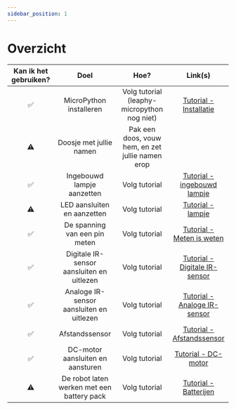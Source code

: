 ```yaml
---
sidebar_position: 1
---
```


# Overzicht

|  Kan ik het gebruiken?   |                    Doel                    |                       Hoe?                       |                                     Link(s)                                      |  
|:------------------------:|:------------------------------------------:|:------------------------------------------------:|:--------------------------------------------------------------------------------:|
|            ✅             |          MicroPython installeren           |   Volg tutorial (leaphy-micropython nog niet)    |        [Tutorial - Installatie](../../../category/tutorial---installatie)        |  
|            ⚠️            |          Doosje met jullie namen           | Pak een doos, vouw hem, en zet jullie namen erop |                                                                                  |
|            ✅             |         Ingebouwd lampje aanzetten         |                  Volg tutorial                   |   [Tutorial - ingebouwd lampje](../../../category/tutorial---ingebouwd-lampje)   |   
|            ⚠️            |        LED aansluiten en aanzetten         |                  Volg tutorial                   |             [Tutorial - lampje](../../../category/tutorial---lampje)             |
|            ✅             |       De spanning van een pin meten        |                  Volg tutorial                   |     [Tutorial - Meten is weten](../../../category/tutorial---meten-is-weten)     |
|            ✅             | Digitale IR-sensor aansluiten en uitlezen  |                  Volg tutorial                   | [Tutorial - Digitale IR-sensor](../../../category/tutorial---digitale-ir-sensor) |
|            ✅             |  Analoge IR-sensor aansluiten en uitlezen  |                  Volg tutorial                   |  [Tutorial - Analoge IR-sensor](../../../category/tutorial---analoge-ir-sensor)  |
|            ✅             |               Afstandssensor               |                  Volg tutorial                   |     [Tutorial - Afstandssensor](../../../category/tutorial---afstandssensor)     |
|            ✅             |      DC-motor aansluiten en aansturen      |                  Volg tutorial                   |           [Tutorial - DC-motor](../../../category/tutorial---dcmotor)            |
|            ⚠️            | De robot laten werken met een battery pack |                  Volg tutorial                   |         [Tutorial - Batterijen](../../../category/tutorial---batterijen)         |